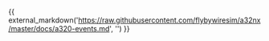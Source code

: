 {{ external_markdown('https://raw.githubusercontent.com/flybywiresim/a32nx/master/docs/a320-events.md', '') }}